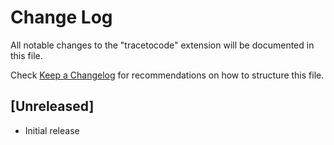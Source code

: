# Change Log

All notable changes to the "tracetocode" extension will be documented in this file.

Check [Keep a Changelog](http://keepachangelog.com/) for recommendations on how to structure this file.

## [Unreleased]

- Initial release